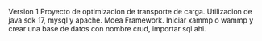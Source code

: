 Version 1 Proyecto de optimizacion de transporte de carga.
Utilizacion de java sdk 17, mysql y apache.
Moea Framework.
Iniciar xammp o wammp y crear una base de datos con nombre crud, importar sql ahi.
